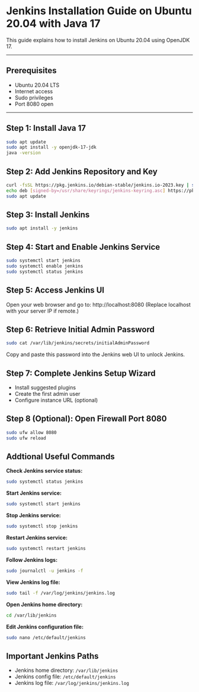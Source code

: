 # Jenkins Installation Guide on Ubuntu 20.04 with Java 17

This guide explains how to install Jenkins on Ubuntu 20.04 using OpenJDK 17.

---

## Prerequisites

- Ubuntu 20.04 LTS
- Internet access
- Sudo privileges
- Port 8080 open

---

## Step 1: Install Java 17

```bash
sudo apt update
sudo apt install -y openjdk-17-jdk
java -version
```
## Step 2: Add Jenkins Repository and Key
```bash
curl -fsSL https://pkg.jenkins.io/debian-stable/jenkins.io-2023.key | sudo tee /usr/share/keyrings/jenkins-keyring.asc > /dev/null
echo deb [signed-by=/usr/share/keyrings/jenkins-keyring.asc] https://pkg.jenkins.io/debian-stable binary/ | sudo tee /etc/apt/sources.list.d/jenkins.list > /dev/null
sudo apt update
```
## Step 3: Install Jenkins
```bash
sudo apt install -y jenkins
```
## Step 4: Start and Enable Jenkins Service
```bash
sudo systemctl start jenkins
sudo systemctl enable jenkins
sudo systemctl status jenkins
```
## Step 5: Access Jenkins UI
Open your web browser and go to: http://localhost:8080
(Replace localhost with your server IP if remote.)
## Step 6: Retrieve Initial Admin Password
```bash
sudo cat /var/lib/jenkins/secrets/initialAdminPassword
```
Copy and paste this password into the Jenkins web UI to unlock Jenkins.
## Step 7: Complete Jenkins Setup Wizard
- Install suggested plugins
- Create the first admin user
- Configure instance URL (optional)
##  Step 8 (Optional): Open Firewall Port 8080
```bash
sudo ufw allow 8080
sudo ufw reload
```
## Addtional Useful Commands
 **Check Jenkins service status:**
  ```bash
  sudo systemctl status jenkins
  ```
**Start Jenkins service:**
 ```bash
 sudo systemctl start jenkins
 ```
**Stop Jenkins service:**
 ```bash
sudo systemctl stop jenkins
 ```
**Restart Jenkins service:**
 ```bash
sudo systemctl restart jenkins
 ```
**Follow Jenkins logs:**
  ```bash
 sudo journalctl -u jenkins -f
  ```
**View Jenkins log file:**
 ```bash
sudo tail -f /var/log/jenkins/jenkins.log
 ```
**Open Jenkins home directory:**
 ```bash
cd /var/lib/jenkins
 ```
**Edit Jenkins configuration file:**
 ```bash
sudo nano /etc/default/jenkins
 ```
## Important Jenkins Paths
- Jenkins home directory: `/var/lib/jenkins`
- Jenkins config file: `/etc/default/jenkins`
- Jenkins log file: `/var/log/jenkins/jenkins.log`

